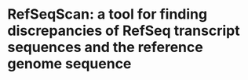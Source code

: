 RefSeqScan: a tool for finding discrepancies of RefSeq transcript sequences and the reference genome sequence
===========================================================================================================